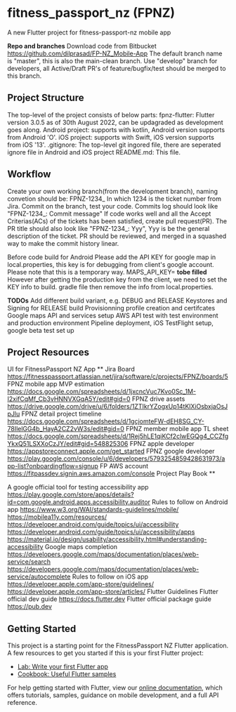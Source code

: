 # fitness_passport_nz (FPNZ)

A new Flutter project for fitness-passport-nz mobile app

**Repo and branches**
Download code from Bitbucket https://github.com/dilprasad/FP-NZ_Mobile-App
The default branch name is "master", this is also the main-clean branch. Use "develop" branch for developers, all Active/Draft PR's of feature/bugfix/test should be merged to this branch.


## Project Structure

The top-level of the project consists of below parts:
fpnz-flutter: Flutter version 3.0.5 as of 30th August 2022, can be updagraded as development goes along.
Android project: supports with kotlin, Android version supports from Android 'O'.
iOS project: supports with Swift, iOS version supports from iOS '13'.
.gitignore: The top-level git ingored file, there are seperated ignore file in Android and iOS project
README.md: This file.


## Workflow

Create your own working branch(from the development branch), naming convetion should be:
FPNZ-1234_<task-title>
In which 1234 is the ticket number from Jira.
Commit on the branch, test your code. Commits log should look like "FPNZ-1234_<task title>: Commit message"
If code works well and all the Accept Criterias(ACs) of the tickets has been satisfied, create pull request(PR).
The PR title should also look like "FPNZ-1234_<task title>: Yyy", Yyy is be the general description of the ticket.
PR should be reviewed, and merged in a squashed way to make the commit history linear.


Before code build for Android
Please add the API KEY for google map in local.properties, this key is for debugging from client's google account.
Please note that this is a temporary way.
MAPS_API_KEY= **tobe filled**
However after getting the production key from the client, we need to set the KEY info to build.
gradle file then remove the info from local.properties.


**TODOs**
Add different build variant, e.g. DEBUG and RELEASE
Keystores and Signing for RELEASE build
Provisionning profile creation and certifcates
Google maps API and services setup
AWS API test with test environment and production environment
Pipeline deployment, iOS TestFlight setup, google beta test set up


## Project Resources
UI for FitnessPassport NZ App **
Jira Board https://fitnesspassport.atlassian.net/jira/software/c/projects/FPNZ/boards/5
FPNZ mobile app MVP estimation https://docs.google.com/spreadsheets/d/1jxcncVuc7Kvo0Sc_1M-I2xifCqMf_Cb3vHNNVXGqA5Y/edit#gid=0
FPNZ drive assets https://drive.google.com/drive/u/6/folders/1ZTIkrYZogxUp14tKlXiOsbxjaOsJpJlu
FPNZ detail project timeline https://docs.google.com/spreadsheets/d/1gcjomteFW-dEH8SG_CY-78IlelGG4b_HayA2CZ2vW3s/edit#gid=0
FPNZ member mobile app TL sheet https://docs.google.com/spreadsheets/d/1Rej5hLE1qiKCf2clwEGQg4_CCZfgYkxQ51LSXXoCzJY/edit#gid=548825306
FPNZ apple developer https://appstoreconnect.apple.com/get_started
FPNZ google developer https://play.google.com/console/u/6/developers/5793254859428631973/app-list?onboardingflow=signup
FP AWS account https://fitpassdev.signin.aws.amazon.com/console
Project Play Book **

A google official tool for testing accessibility app https://play.google.com/store/apps/details?id=com.google.android.apps.accessibility.auditor
Rules to follow on Android app
https://www.w3.org/WAI/standards-guidelines/mobile/
https://mobilea11y.com/resources/
https://developer.android.com/guide/topics/ui/accessibility
https://developer.android.com/guide/topics/ui/accessibility/apps
https://material.io/design/usability/accessibility.html#understanding-accessibility
Google maps completion https://developers.google.com/maps/documentation/places/web-service/search https://developers.google.com/maps/documentation/places/web-service/autocomplete
Rules to follow on iOS app
https://developer.apple.com/app-store/guidelines/
https://developer.apple.com/app-store/articles/
Flutter Guidelines
Flutter official dev guide https://docs.flutter.dev
Flutter official package guide https://pub.dev

## Getting Started

This project is a starting point for the FitnessPassport NZ Flutter application.
A few resources to get you started if this is your first Flutter project:
- [Lab: Write your first Flutter app](https://flutter.dev/docs/get-started/codelab)
- [Cookbook: Useful Flutter samples](https://flutter.dev/docs/cookbook)

For help getting started with Flutter, view our
[online documentation](https://flutter.dev/docs), which offers tutorials,
samples, guidance on mobile development, and a full API reference.
